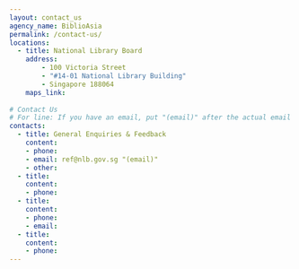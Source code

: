 ```yaml
---
layout: contact_us
agency_name: BiblioAsia
permalink: /contact-us/
locations:
  - title: National Library Board
    address:
        - 100 Victoria Street
        - "#14-01 National Library Building"
        - Singapore 188064
    maps_link: 
 
# Contact Us
# For line: If you have an email, put "(email)" after the actual email
contacts:
  - title: General Enquiries & Feedback
    content:
    - phone: 
    - email: ref@nlb.gov.sg "(email)"
    - other:
  - title: 
    content:
    - phone:
  - title: 
    content:
    - phone:
    - email:
  - title: 
    content:
    - phone:
---
```

